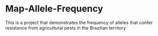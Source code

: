 # Map-Allele-Frequency
This is a project that demonstrates the frequency of alleles that confer resistance from agricultural pests in the Brazilian territory
